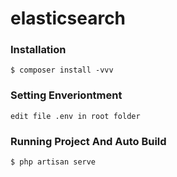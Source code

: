 # elasticsearch

### Installation
```
$ composer install -vvv
```

### Setting Enveriontment
```
edit file .env in root folder
```

### Running Project And Auto Build
```
$ php artisan serve

